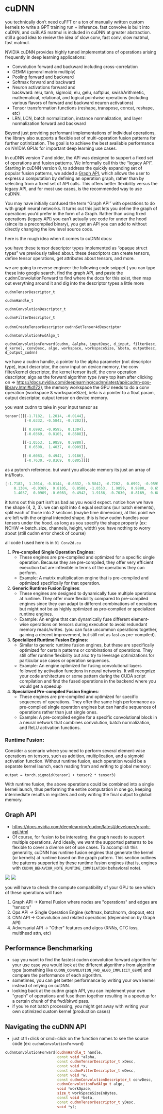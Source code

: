 # cuDNN

you technically don’t need cuFFT or a ton of manually written custom kernels to write a GPT training run + inference. fast convolve is built into cuDNN, and cuBLAS matmul is included in cuDNN at greater abstraction. still a good idea to review the idea of slow conv, fast conv, slow matmul, fast matmul.

NVIDIA cuDNN provides highly tuned implementations of operations arising frequently in deep learning applications:

- Convolution forward and backward including cross-correlation
- GEMM (general matrix multiply)
- Pooling forward and backward
- Softmax forward and backward
- Neuron activations forward and backward: relu, tanh, sigmoid, elu, gelu, softplus, swishArithmetic, mathematical, relational, and logical pointwise operations (including various flavors of forward and backward neuron activations)
- Tensor transformation functions (reshape, transpose, concat, reshape, etc)
- LRN, LCN, batch normalization, instance normalization, and layer normalization forward and backward

Beyond just providing performant implementations of individual operations, the library also supports a flexible set of multi-operation fusion patterns for further optimization. The goal is to achieve the best available performance on NVIDIA GPUs for important deep learning use cases.

In cuDNN version 7 and older, the API was designed to support a fixed set of operations and fusion patterns. We informally call this the “legacy API”. Starting in cuDNN version 8, to address the quickly expanding set of popular fusion patterns, we added a [Graph API](https://docs.nvidia.com/deeplearning/cudnn/latest/developer/graph-api.html#graph-api), which allows the user to express a computation by defining an operation graph, rather than by selecting from a fixed set of API calls. This offers better flexibility versus the legacy API, and for most use cases, is the recommended way to use cuDNN.

You may have initially confused the term “Graph API” with operations to do with graph neural networks. It turns out this just lets you define the graph of operations you’d prefer in the form of a Graph. Rather than using fixed operations (legacy API) you can’t actually see code for under the hood (since its a precompiled binary), you get an API you can add to without directly changing the low level source code. 

here is the rough idea when it comes to cuDNN docs:

you have these tensor descriptor types implemented as “opaque struct types” we previously talked about. these descriptors can create tensors, define tensor operations, get attributes about tensors, and more. 

we are going to reverse engineer the following code snippet ( you can type these into google search, find the graph API, and paste the cudnnConvolutionForward to find where the docs for this exist, then map out everything around it and dig into the descriptor types a little more

`cudnnTensorDescriptor_t`

`cudnnHandle_t`

`cudnnConvolutionDescriptor_t`

`cudnnFilterDescriptor_t`

`cudnnCreateTensorDescriptor`
`cudnnSetTensor4dDescriptor`

`cudnnConvolutionFwdAlgo_t`

`cudnnConvolutionForward(cudnn, &alpha, inputDesc, d_input, filterDesc, d_kernel, convDesc, algo, workspace, workspaceSize, &beta, outputDesc, d_output_cudnn)`

we have a cudnn handle, a pointer to the alpha parameter (not descriptor type), input descriptor, the conv input on device memory, the conv filter/kernel descriptor, the kernel tensor itself, the conv operation descriptor, algo as the forward algorithm type (very top item after clicking on ⇒ https://docs.nvidia.com/deeplearning/cudnn/latest/api/cudnn-ops-library.html#id172), the memory workspace the GPU needs to do a conv operation (workspace & workspaceSize), beta is a pointer to a float param, output descriptor, output tensor on device memory.

you want cudnn to take in your input tensor as

```python
tensor([[[-1.7182,  1.2014, -0.0144],
         [-0.6332, -0.5842, -0.7202]],

        [[ 0.6992, -0.9595,  0.1304],
         [-0.0369,  0.8105,  0.8588]],

        [[-1.0553,  1.9859,  0.9880],
         [ 0.6508,  1.4037,  0.0909]],

        [[-0.6083,  0.4942,  1.9186],
         [-0.7630, -0.8169,  0.6805]]])
```

as a pytorch reference. but want you allocate memory its just an array of int/floats. 

```python
[-1.7182,  1.2014, -0.0144, -0.6332, -0.5842, -0.7202,  0.6992, -0.9595,
	0.1304, -0.0369,  0.8105,  0.8588, -1.0553,  1.9859,  0.9880,  0.6508,
	1.4037,  0.0909, -0.6083,  0.4942,  1.9186, -0.7630, -0.8169,  0.6805])
```

it turns out this part isn’t as bad as you would expect. notice how we have the shape (4, 2, 3). we can split into 4 equal sections (our batch elements), split each of those into 2 sections (maybe time dimension), at this point we are left with the original intended shape. this is how cudnn handles your tensors under the hood. as long as you specify the shape properly (ex: NCHW ⇒ batch_size, channels, height, width) you have nothing to worry about (still cudnn error check of course)

all code I used here is in `01 Conv2d.cu`


1. **Pre-compiled Single Operation Engines**:
    - These engines are pre-compiled and optimized for a specific single operation. Because they are pre-compiled, they offer very efficient execution but are inflexible in terms of the operations they can perform.
    - Example: A matrix multiplication engine that is pre-compiled and optimized specifically for that operation.
2. **Generic Runtime Fusion Engines**:
    - These engines are designed to dynamically fuse multiple operations at runtime. They offer more flexibility compared to pre-compiled engines since they can adapt to different combinations of operations but might not be as highly optimized as pre-compiled or specialized runtime engines.
    - Example: An engine that can dynamically fuse different element-wise operations on tensors during execution to avoid redundant memory reads/writes. (you can fuse uncommon operations together, gaining a decent improvement, but still not as fast as pre-compiled).
3. **Specialized Runtime Fusion Engines**:
    - Similar to generic runtime fusion engines, but these are specifically optimized for certain patterns or combinations of operations. They still offer runtime flexibility but also try to leverage optimizations for particular use cases or operation sequences.
    - Example: An engine optimized for fusing convolutional layers followed by activation functions in neural networks. It will recognize your code architecture or some pattern during the CUDA script compilation and find the fused operations in the backend where you would get a speedup
4. **Specialized Pre-compiled Fusion Engines**:
    - These engines are pre-compiled and optimized for specific sequences of operations. They offer the same high performance as pre-compiled single operation engines but can handle sequences of operations rather than just single ones.
    - Example: A pre-compiled engine for a specific convolutional block in a neural network that combines convolution, batch normalization, and ReLU activation functions.

### Runtime Fusion:

Consider a scenario where you need to perform several element-wise operations on tensors, such as addition, multiplication, and a sigmoid activation function. Without runtime fusion, each operation would be a separate kernel launch, each reading from and writing to global memory:

`output = torch.sigmoid(tensor1 + tensor2 * tensor3)`

With runtime fusion, the above operations could be combined into a single kernel launch, thus performing the entire computation in one go, keeping intermediate results in registers and only writing the final output to global memory.

## Graph API

- https://docs.nvidia.com/deeplearning/cudnn/latest/developer/graph-api.html
- Of course, for fusion to be interesting, the graph needs to support multiple operations. And ideally, we want the supported patterns to be flexible to cover a diverse set of use cases. To accomplish this generality, cuDNN has runtime fusion engines that generate the kernel (or kernels) at runtime based on the graph pattern. This section outlines the patterns supported by these runtime fusion engines (that is, engines with `CUDNN_BEHAVIOR_NOTE_RUNTIME_COMPILATION` behavioral note).


![](../assets/knlfusion1.png)
![](../assets/knlfusion2.png)

you will have to check the compute compatibility of your GPU to see which of these operations will fuse

1. Graph API -> Kernel Fusion where nodes are "operations" and edges are "tensors"
2. Ops API -> Single Operation Engine (softmax, batchnorm, dropout, etc)
3. CNN API -> Convolution and related operations (depended on by Graph API)
4. Adversarial API -> "Other" features and algos (RNNs, CTC loss, multihead attn, etc)

## Performance Benchmarking
- say you want to find the fastest cudnn convolution forward algorithm for your use case
you would look at the different algorithms from algorithm type (something like `CUDNN_CONVOLUTION_FWD_ALGO_IMPLICIT_GEMM`)
and compare the performance of each algorithm. 
- sometimes, you can get better performance by writing your own kernel instead of relying on cuDNN.
- looking back at the cudnn graph API, you can implement your own "graph" of operations and fuse them together resulting in a speedup for a certain chunk of the fwd/bkwd pass.
- if you're not batch processing, you might get away with writing your own optimized custom kernel (production cases)

## Navigating the cuDNN API
- just ctrl+click or cmd+click on the function names to see the source code (ex: `cudnnConvolutionForward`)
```cpp
cudnnConvolutionForward(cudnnHandle_t handle,
                        const void *alpha,
                        const cudnnTensorDescriptor_t xDesc,
                        const void *x,
                        const cudnnFilterDescriptor_t wDesc,
                        const void *w,
                        const cudnnConvolutionDescriptor_t convDesc,
                        cudnnConvolutionFwdAlgo_t algo,
                        void *workSpace,
                        size_t workSpaceSizeInBytes,
                        const void *beta,
                        const cudnnTensorDescriptor_t yDesc,
                        void *y);
```